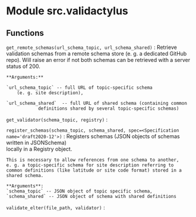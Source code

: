 Module src.validactylus
=======================

Functions
---------

    
`get_remote_schemas(url_schema_topic, url_schema_shared)`
:   Retrieve validation schemas from a remote schema store (e. g. a dedicated
    GitHub repo).
    Will raise an error if not both schemas can be retrieved
    with a server status of 200.
    
    **Arguments:**
    
    `url_schema_topic` -- full URL of topic-specific schema
        (e. g. site description),
        
    `url_schema_shared`  -- full URL of shared schema (containing common 
                definitions shared by several topic-specific schemas)

    
`get_validator(schema_topic, registry)`
:   

    
`register_schemas(schema_topic, schema_shared, spec=<Specification name='draft2020-12'>)`
:   Registers schemas (JSON objects of schemas written in JSONSchema)                       
                       locally in a Registry object.
    
    This is necessary to allow references from one schema to another,
    e. g. a topic-specific schema for site description referring to 
    common definitions (like latitude or site code format) stored in a
    shared schema.
    
    **Arguments**:
    `schema_topic` -- JSON object of topic specific schema,
    `schema_shared` -- JSON object of schema with shared definitions

    
`validate_elter(file_path, validator)`
: